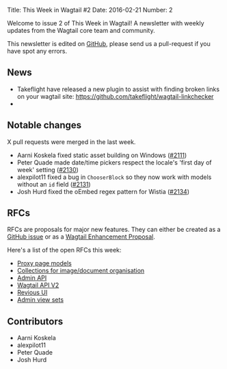 Title: This Week in Wagtail #2
Date: 2016-02-21
Number: 2

Welcome to issue 2 of This Week in Wagtail! A newsletter with weekly updates from the Wagtail core team and community.

This newsletter is edited on [GitHub](github), please send us a pull-request if you have spot any errors.

[github]: https://github.com/torchbox/this-week-in-wagtail

## News

 - Takeflight have released a new plugin to assist with finding broken links on your wagtail site: https://github.com/takeflight/wagtail-linkchecker
 - 

## Notable changes

X pull requests were merged in the last week.

 - Aarni Koskela fixed static asset building on Windows ([\#2111](https://github.com/torchbox/wagtail/pull/2111))
 - Peter Quade made date/time pickers respect the locale's 'first day of week' setting ([\#2130](https://github.com/torchbox/wagtail/pull/2130))
 - alexpilot11 fixed a bug in ``ChooserBlock`` so they now work with models without an ``id`` field ([\#2131](https://github.com/torchbox/wagtail/pull/2131))
 - Josh Hurd fixed the oEmbed regex pattern for Wistia ([\#2134](https://github.com/torchbox/wagtail/pull/2134))

## RFCs

RFCs are proposals for major new features. They can either be created as a [GitHub issue](https://github.com/torchbox/wagtail/issues/) or as a [Wagtail Enhancement Proposal](https://github.com/torchbox/weps).

Here's a list of the open RFCs this week:

- [Proxy page models](https://github.com/torchbox/wagtail/pull/1736)
- [Collections for image/document organisation](https://github.com/torchbox/wagtail/pull/1751)
- [Admin API](https://github.com/torchbox/wagtail/issues/1760)
- [Wagtail API V2](https://github.com/torchbox/wagtail/pull/1974)
- [Revious UI](https://github.com/torchbox/weps/blob/master/draft/002-revisions-ui.rst)
- [Admin view sets](https://github.com/torchbox/wagtail/pull/2113)

## Contributors

 - Aarni Koskela
 - alexpilot11
 - Peter Quade
 - Josh Hurd
